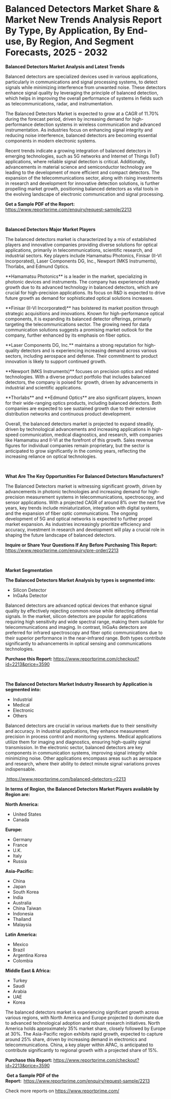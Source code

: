 <p><h1>Balanced Detectors Market Share & Market New Trends Analysis Report By Type, By Application, By End-use, By Region, And Segment Forecasts, 2025 - 2032</h1></p><p><strong>Balanced Detectors Market Analysis and Latest Trends</strong></p>
<p><p>Balanced detectors are specialized devices used in various applications, particularly in communications and signal processing systems, to detect signals while minimizing interference from unwanted noise. These detectors enhance signal quality by leveraging the principle of balanced detection, which helps in improving the overall performance of systems in fields such as telecommunications, radar, and instrumentation.</p><p>The Balanced Detectors Market is expected to grow at a CAGR of 11.70% during the forecast period, driven by increasing demand for high-performance detection systems in wireless communication and advanced instrumentation. As industries focus on enhancing signal integrity and reducing noise interference, balanced detectors are becoming essential components in modern electronic systems.</p><p>Recent trends indicate a growing integration of balanced detectors in emerging technologies, such as 5G networks and Internet of Things (IoT) applications, where reliable signal detection is critical. Additionally, advancements in material science and semiconductor technology are leading to the development of more efficient and compact detectors. The expansion of the telecommunications sector, along with rising investments in research and development for innovative detection solutions, is further propelling market growth, positioning balanced detectors as vital tools in the evolving landscape of electronic communication and signal processing.</p></p>
<p><strong>Get a Sample PDF of the Report:&nbsp;</strong> <a href="https://www.reportprime.com/enquiry/request-sample/2213?utm_campaign=2822&utm_medium=2&utm_source=Github&utm_content=ia&utm_term=18032025&utm_id=balanced-detectors">https://www.reportprime.com/enquiry/request-sample/2213</a></p>
<p>&nbsp;</p>
<p><strong>Balanced Detectors Major Market Players</strong></p>
<p><p>The balanced detectors market is characterized by a mix of established players and innovative companies providing diverse solutions for optical applications, primarily in telecommunications, scientific research, and industrial sectors. Key players include Hamamatsu Photonics, Finisar (II-VI Incorporated), Laser Components DG, Inc., Newport (MKS Instruments), Thorlabs, and Edmund Optics.</p><p>**Hamamatsu Photonics** is a leader in the market, specializing in photonic devices and instruments. The company has experienced steady growth due to its advanced technology in balanced detectors, which are crucial for high-precision applications. Its focus on R&D is expected to drive future growth as demand for sophisticated optical solutions increases.</p><p>**Finisar (II-VI Incorporated)** has bolstered its market position through strategic acquisitions and innovations. Known for high-performance optical components, it is expanding its balanced detector offerings, primarily targeting the telecommunications sector. The growing need for data communication solutions suggests a promising market outlook for the company, further enhanced by its emphasis on fiber optics.</p><p>**Laser Components DG, Inc.** maintains a strong reputation for high-quality detectors and is experiencing increasing demand across various sectors, including aerospace and defense. Their commitment to product innovation is likely to support continued growth.</p><p>**Newport (MKS Instruments)** focuses on precision optics and related technologies. With a diverse product portfolio that includes balanced detectors, the company is poised for growth, driven by advancements in industrial and scientific applications.</p><p>**Thorlabs** and **Edmund Optics** are also significant players, known for their wide-ranging optics products, including balanced detectors. Both companies are expected to see sustained growth due to their extensive distribution networks and continuous product development.</p><p>Overall, the balanced detectors market is projected to expand steadily, driven by technological advancements and increasing applications in high-speed communication, medical diagnostics, and research, with companies like Hamamatsu and II-VI at the forefront of this growth. Sales revenue figures for individual companies remain proprietary, but the sector is anticipated to grow significantly in the coming years, reflecting the increasing reliance on optical technologies.</p></p>
<p>&nbsp;</p>
<p><strong>What Are The Key Opportunities For Balanced Detectors Manufacturers?</strong></p>
<p><p>The Balanced Detectors market is witnessing significant growth, driven by advancements in photonic technologies and increasing demand for high-precision measurement systems in telecommunications, spectroscopy, and sensor applications. With a projected CAGR of around 8% over the next five years, key trends include miniaturization, integration with digital systems, and the expansion of fiber optic communications. The ongoing development of 5G and optical networks is expected to further propel market expansion. As industries increasingly prioritize efficiency and accuracy, investment in research and development will play a crucial role in shaping the future landscape of balanced detectors.</p></p>
<p><strong>Inquire or Share Your Questions If Any Before Purchasing This Report:</strong> <a href="https://www.reportprime.com/enquiry/pre-order/2213?utm_campaign=2822&utm_medium=2&utm_source=Github&utm_content=ia&utm_term=18032025&utm_id=balanced-detectors">https://www.reportprime.com/enquiry/pre-order/2213</a></p>
<p>&nbsp;</p>
<p><strong>Market Segmentation</strong></p>
<p><strong>The Balanced Detectors Market Analysis by types is segmented into:</strong></p>
<p><ul><li>Silicon Detector</li><li>InGaAs Detector</li></ul></p>
<p><p>Balanced detectors are advanced optical devices that enhance signal quality by effectively rejecting common noise while detecting differential signals. In the market, silicon detectors are popular for applications requiring high sensitivity and wide spectral range, making them suitable for telecommunications and imaging. In contrast, InGaAs detectors are preferred for infrared spectroscopy and fiber optic communications due to their superior performance in the near-infrared range. Both types contribute significantly to advancements in optical sensing and communications technologies.</p></p>
<p><strong>Purchase this Report:&nbsp;</strong><a href="https://www.reportprime.com/checkout?id=2213&price=3590&utm_campaign=2822&utm_medium=2&utm_source=Github&utm_content=ia&utm_term=18032025&utm_id=balanced-detectors">https://www.reportprime.com/checkout?id=2213&price=3590</a></p>
<p>&nbsp;</p>
<p><strong>The Balanced Detectors Market Industry Research by Application is segmented into:</strong></p>
<p><ul><li>Industrial</li><li>Medical</li><li>Electronic</li><li>Others</li></ul></p>
<p><p>Balanced detectors are crucial in various markets due to their sensitivity and accuracy. In industrial applications, they enhance measurement precision in process control and monitoring systems. Medical applications utilize them for imaging and diagnostics, ensuring high-quality signal transmission. In the electronic sector, balanced detectors are key components in communication systems, improving signal integrity while minimizing noise. Other applications encompass areas such as aerospace and research, where their ability to detect minute signal variations proves indispensable.</p></p>
<p><a href="https://www.reportprime.com/balanced-detectors-r2213?utm_campaign=2822&utm_medium=2&utm_source=Github&utm_content=ia&utm_term=18032025&utm_id=balanced-detectors">&nbsp;https://www.reportprime.com/balanced-detectors-r2213</a></p>
<p><strong>In terms of Region, the Balanced Detectors Market Players available by Region are:</strong></p>
<p>
    <p> <strong> North America: </strong>
        <ul>
            <li>United States</li>
            <li>Canada</li>
        </ul>
        </p> 
    <p> <strong> Europe: </strong>
        <ul>
            <li>Germany</li>
            <li>France</li>
            <li>U.K.</li>
            <li>Italy</li>
            <li>Russia</li>
        </ul>
        </p> 
    <p> <strong> Asia-Pacific: </strong>
        <ul>
            <li>China</li>
            <li>Japan</li>
            <li>South Korea</li>
            <li>India</li>
            <li>Australia</li>
            <li>China Taiwan</li>
            <li>Indonesia</li>
            <li>Thailand</li>
            <li>Malaysia</li>
        </ul>
        </p> 
    <p> <strong> Latin America: </strong>
        <ul>
            <li>Mexico</li>
            <li>Brazil</li>
            <li>Argentina Korea</li>
            <li>Colombia</li>
        </ul>
        </p> 
    <p> <strong> Middle East & Africa: </strong>
        <ul>
            <li>Turkey</li>
            <li>Saudi</li>
            <li>Arabia</li>
            <li>UAE</li>
            <li>Korea</li>
        </ul>
    </p>
    </p>
<p><p>The balanced detectors market is experiencing significant growth across various regions, with North America and Europe projected to dominate due to advanced technological adoption and robust research initiatives. North America holds approximately 35% market share, closely followed by Europe at 30%. The Asia-Pacific region exhibits rapid growth, expected to capture around 25% share, driven by increasing demand in electronics and telecommunications. China, a key player within APAC, is anticipated to contribute significantly to regional growth with a projected share of 15%.</p></p>
<p><strong>Purchase this Report: </strong><a href="https://www.reportprime.com/checkout?id=2213&price=3590&utm_campaign=2822&utm_medium=2&utm_source=Github&utm_content=ia&utm_term=18032025&utm_id=balanced-detectors">https://www.reportprime.com/checkout?id=2213&price=3590</a></p>
<p>&nbsp;<strong>Get a Sample PDF of the Report:&nbsp;&nbsp;</strong><a href="https://www.reportprime.com/enquiry/request-sample/2213?utm_campaign=2822&utm_medium=2&utm_source=Github&utm_content=ia&utm_term=18032025&utm_id=balanced-detectors">https://www.reportprime.com/enquiry/request-sample/2213</a></p>
<p><strong></strong></p>
<p>Check more reports on <a href="https://www.reportprime.com/?utm_campaign=2822&utm_medium=2&utm_source=Github&utm_content=ia&utm_term=18032025&utm_id=balanced-detectors">https://www.reportprime.com/</a></p>